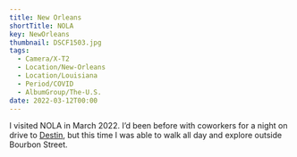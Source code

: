 ```yaml
---
title: New Orleans
shortTitle: NOLA
key: NewOrleans
thumbnail: DSCF1503.jpg
tags:
  - Camera/X-T2
  - Location/New-Orleans
  - Location/Louisiana
  - Period/COVID
  - AlbumGroup/The-U.S.
date: 2022-03-12T00:00
---
```

I visited NOLA in March 2022. I’d been before with coworkers for a night on drive to [Destin](/albums/destin/), but this time I was able to walk all day and explore outside Bourbon Street.
